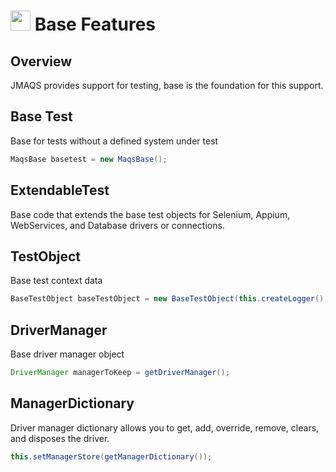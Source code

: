 # <img src="resources/jmaqslogo.jpg" height="32" width="32"> Base Features

## Overview
JMAQS provides support for testing, base is the foundation for this support.  

## Base Test
Base for tests without a defined system under test
```java
MaqsBase basetest = new MaqsBase();
```

## ExtendableTest
Base code that extends the base test objects for Selenium, Appium, WebServices, and Database drivers or connections.

## TestObject
Base test context data
```java
BaseTestObject baseTestObject = new BaseTestObject(this.createLogger(), this.getFullyQualifiedTestClassName()));
```

## DriverManager
Base driver manager object
```java
DriverManager managerToKeep = getDriverManager();
```

## ManagerDictionary
 Driver manager dictionary allows you to get, add, override, remove, clears, and disposes the driver. 
 ```java
 this.setManagerStore(getManagerDictionary());
 ```